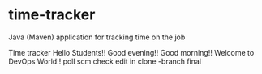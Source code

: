 # time-tracker
Java (Maven) application for tracking time on the job

Time tracker
Hello Students!!
Good evening!!
Good morning!!
Welcome to DevOps World!!
poll scm check
edit in clone -branch
final 

